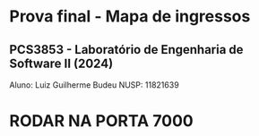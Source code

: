 # Prova final - Mapa de ingressos

## PCS3853 - Laboratório de Engenharia de Software II (2024)

Aluno: Luiz Guilherme Budeu
NUSP: 11821639

# RODAR NA PORTA 7000